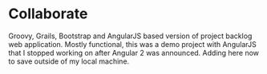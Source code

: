 # Collaborate
Groovy, Grails, Bootstrap and AngularJS based version of project backlog web application. Mostly functional, this was a demo project with AngularJS that I stopped working on after Angular 2 was announced. Adding here now to save outside of my local machine.

